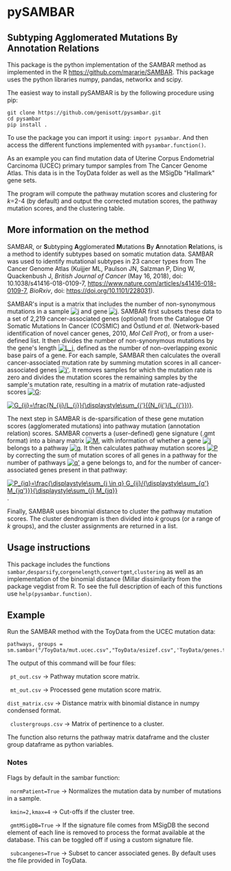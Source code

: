 # pySAMBAR #
## Subtyping Agglomerated Mutations By Annotation Relations ##

This package is the python implementation of the SAMBAR method as implemented in the R https://github.com/mararie/SAMBAR.
This package uses the python libraries numpy, pandas, networkx and scipy.

The easiest way to install pySAMBAR is by the following procedure using pip:
```
git clone https://github.com/genisott/pysambar.git
cd pysambar
pip install .
```
To use the package you can import it using: ```import pysambar```. And then access the different functions implemented with ```pysambar.function()```.

As an example you can find mutation data of Uterine Corpus Endometrial Carcinoma (UCEC) primary tumpor samples from The Cancer Genome Atlas. This data is in the ToyData folder as well as the MSigDb "Hallmark" gene sets. 

The program will compute the pathway mutation scores and clustering for *k*=2-4 (by default) and output the corrected mutation scores, the pathway mutation scores, and the clustering table. 

## More information on the method ##

SAMBAR, or **S**ubtyping **A**gglomerated **M**utations **B**y **A**nnotation **R**elations, is a method to identify subtypes based on somatic mutation data. SAMBAR was used to identify mutational subtypes in 23 cancer types from The Cancer Genome Atlas (Kuijjer ML, Paulson JN, Salzman P, Ding W, Quackenbush J, *British Journal of Cancer* (May 16, 2018), doi: 10.1038/s41416-018-0109-7, https://www.nature.com/articles/s41416-018-0109-7, *BioRxiv*, doi: https://doi.org/10.1101/228031).

SAMBAR's input is a matrix that includes the number of non-synonymous mutations in a sample <a href="https://www.codecogs.com/eqnedit.php?latex=\dpi{100}&space;i" target="_blank"><img src="https://latex.codecogs.com/gif.latex?\dpi{100}&space;i" title="i" /></a> and gene <a href="https://www.codecogs.com/eqnedit.php?latex=\dpi{100}&space;j" target="_blank"><img src="https://latex.codecogs.com/gif.latex?\dpi{100}&space;j" title="j" /></a>. SAMBAR first subsets these data to a set of 2,219 cancer-associated genes (optional) from the Catalogue Of Somatic Mutations In Cancer (COSMIC) and Östlund *et al*. (Network-based identification of novel cancer genes, 2010, *Mol Cell Prot*), or from a user-defined list. It then divides the number of non-synonymous mutations by the gene's length <a href="https://www.codecogs.com/eqnedit.php?latex=L_j" target="_blank"><img src="https://latex.codecogs.com/gif.latex?L_j" title="L_j" /></a>, defined as the number of non-overlapping exonic base pairs of a gene. For each sample, SAMBAR then calculates the overall cancer-associated mutation rate by summing mutation scores in all cancer-associated genes <a href="https://www.codecogs.com/eqnedit.php?latex=\dpi{100}&space;j'" target="_blank"><img src="https://latex.codecogs.com/gif.latex?\dpi{100}&space;j'" title="j'" /></a>. It removes samples for which the mutation rate is zero and divides the mutation scores the remaining samples by the sample's mutation rate, resulting in a matrix of mutation rate-adjusted scores <a href="https://www.codecogs.com/eqnedit.php?latex=\dpi{100}&space;G" target="_blank"><img src="https://latex.codecogs.com/gif.latex?\dpi{100}&space;G" title="G" /></a>:

<a href="https://www.codecogs.com/eqnedit.php?latex=\dpi{100}&space;G_{ij}=\frac{N_{ij}/L_{j}}{\displaystyle\sum_{j'}({N_{ij'}/L_{j'}})}" target="_blank"><img src="https://latex.codecogs.com/gif.latex?\dpi{100}&space;G_{ij}=\frac{N_{ij}/L_{j}}{\displaystyle\sum_{j'}({N_{ij'}/L_{j'}})}" title="G_{ij}=\frac{N_{ij}/L_{j}}{\displaystyle\sum_{j'}({N_{ij'}/L_{j'}})}" /></a>.

The next step in SAMBAR is de-sparsification of these gene mutation scores (agglomerated mutations) into pathway mutation (annotation relation) scores. SAMBAR converts a (user-defined) gene signature (.gmt format) into a binary matrix <a href="https://www.codecogs.com/eqnedit.php?latex=\dpi{100}&space;M" target="_blank"><img src="https://latex.codecogs.com/gif.latex?\dpi{100}&space;M" title="M" /></a>, with information of whether a gene <a href="https://www.codecogs.com/eqnedit.php?latex=\dpi{100}&space;j" target="_blank"><img src="https://latex.codecogs.com/gif.latex?\dpi{100}&space;j" title="j" /></a> belongs to a pathway <a href="https://www.codecogs.com/eqnedit.php?latex=\dpi{100}&space;q" target="_blank"><img src="https://latex.codecogs.com/gif.latex?\dpi{100}&space;q" title="q" /></a>. It then calculates pathway mutation scores <a href="https://www.codecogs.com/eqnedit.php?latex=\dpi{100}&space;P" target="_blank"><img src="https://latex.codecogs.com/gif.latex?\dpi{100}&space;P" title="P" /></a> by correcting the sum of mutation scores of all genes in a pathway for the number of pathways <a href="https://www.codecogs.com/eqnedit.php?latex=\dpi{100}&space;q'" target="_blank"><img src="https://latex.codecogs.com/gif.latex?\dpi{100}&space;q'" title="q'" /></a> a gene belongs to, and for the number of cancer-associated genes present in that pathway:

<a href="https://www.codecogs.com/eqnedit.php?latex=\dpi{100}&space;P_{iq}=\frac{\displaystyle\sum_{j&space;\in&space;q}&space;G_{ij}/{\displaystyle\sum_{q'}&space;M_{jq'}}}{\displaystyle\sum_{j}&space;M_{jq}}" target="_blank"><img src="https://latex.codecogs.com/gif.latex?\dpi{100}&space;P_{iq}=\frac{\displaystyle\sum_{j&space;\in&space;q}&space;G_{ij}/{\displaystyle\sum_{q'}&space;M_{jq'}}}{\displaystyle\sum_{j}&space;M_{jq}}" title="P_{iq}=\frac{\displaystyle\sum_{j \in q} G_{ij}/{\displaystyle\sum_{q'} M_{jq'}}}{\displaystyle\sum_{j} M_{jq}}" /></a>.

Finally, SAMBAR uses binomial distance to cluster the pathway mutation scores. The cluster dendrogram is then divided into *k* groups (or a range of *k* groups), and the cluster assignments are returned in a list.
## Usage instructions ##
This package includes the functions ```sambar```,```desparsify```,```corgenelength```,```convertgmt```,```clustering``` as well as an implementation of the binomial distance (Millar dissimilarity from the package vegdist from R. To see the full description of each of this functions use ```help(pysambar.function)```.

## Example ## 

Run the SAMBAR method with the ToyData from the UCEC mutation data:
``` import pysambar as sm
pathways, groups = sm.sambar("/ToyData/mut.ucec.csv","ToyData/esizef.csv",'ToyData/genes.txt','ToyData/h.all.v6.1.symbols.gmt')
``` 
The output of this command will be four files:

``` pt_out.csv```  -> Pathway mutation score matrix.

``` mt_out.csv```  -> Processed gene mutation score matrix.

``` dist_matrix.csv ``` -> Distance matrix with binomial distance in numpy condensed format.

``` clustergroups.csv```  -> Matrix of pertinence to a cluster.

The function also returns the pathway matrix dataframe and the cluster group dataframe as python variables.
### Notes ###
Flags by default in the sambar function:

``` normPatient=True```  -> Normalizes the mutation data by number of mutations in a sample.

``` kmin=2,kmax=4```  -> Cut-offs if the cluster tree.

``` gmtMSigDB=True```  -> If the signature file comes from MSigDB the second element of each line is removed to process the format available at the database. This can be toggled off if using a custom signature file.

``` subcangenes=True```  -> Subset to cancer associated genes. By default uses the file provided in ToyData.










